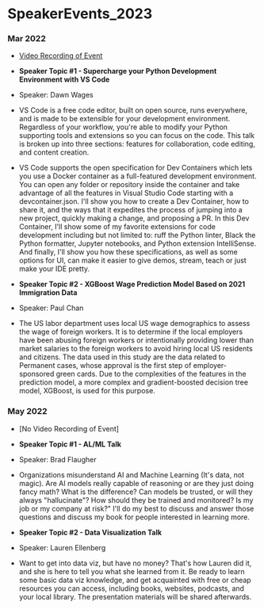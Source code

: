 # SpeakerEvents_2023

### Mar 2022
  * [Video Recording of Event](https://www.youtube.com/watch?v=MYKYksteNMM&t=6493s)
  * **Speaker Topic #1 - Supercharge your Python Development Environment with VS Code**
  * Speaker: Dawn Wages
  * VS Code is a free code editor, built on open source, runs everywhere, and is made to be extensible for your development environment. Regardless of your workflow, you're able to modify your Python supporting tools and extensions so you can focus on the code. This talk is broken up into three sections: features for collaboration, code editing, and content creation.
  * VS Code supports the open specification for Dev Containers which lets you use a Docker container as a full-featured development environment. You can open any folder or repository inside the container and take advantage of all the features in Visual Studio Code starting with a devcontainer.json. I'll show you how to create a Dev Container, how to share it, and the ways that it expedites the process of jumping into a new project, quickly making a change, and proposing a PR. In this Dev Container, I'll show some of my favorite extensions for code development including but not limited to: ruff the Python linter, Black the Python formatter, Jupyter notebooks, and Python extension IntelliSense. And finally, I'll show you how these specifications, as well as some options for UI, can make it easier to give demos, stream, teach or just make your IDE pretty.

  * **Speaker Topic #2 - XGBoost Wage Prediction Model Based on 2021 Immigration Data**
  * Speaker: Paul Chan
  * The US labor department uses local US wage demographics to assess the wage of foreign workers. It is to determine if the local employers have been abusing foreign workers or intentionally providing lower than market salaries to the foreign workers to avoid hiring local US residents and citizens. The data used in this study are the data related to Permanent cases, whose approval is the first step of employer-sponsored green cards. Due to the complexities of the features in the prediction model, a more complex and gradient-boosted decision tree model, XGBoost, is used for this purpose.

### May 2022
  * [No Video Recording of Event]
  * **Speaker Topic #1 - AL/ML Talk**
  * Speaker: Brad Flaugher
  * Organizations misunderstand AI and Machine Learning (It's data, not magic). Are AI models really capable of reasoning or are they just doing fancy math? What is the difference? Can models be trusted, or will they always "hallucinate"? How should they be trained and monitored? Is my job or my company at risk?" I'll do my best to discuss and answer those questions and discuss my book for people interested in learning more.

  * **Speaker Topic #2 - Data Visualization Talk**
  * Speaker: Lauren Ellenberg
  * Want to get into data viz, but have no money? That's how Lauren did it, and she is here to tell you what she learned from it. Be ready to learn some basic data viz knowledge, and get acquainted with free or cheap resources you can access, including books, websites, podcasts, and your local library. The presentation materials will be shared afterwards.
